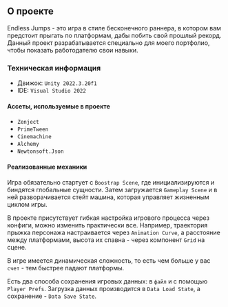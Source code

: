 ## О проекте

Endless Jumps - это игра в стиле бесконечного раннера, в котором вам предстоит прыгать по платформам, дабы побить свой прошлый рекорд. Данный проект разрабатывается специально для моего портфолио, чтобы показать работодателю свои навыки.

### Техническая информация

- Движок: `Unity 2022.3.20f1`
- IDE: `Visual Studio 2022`

#### Ассеты, используемые в проекте

- `Zenject`
- `PrimeTween`
- `Cinemachine`
- `Alchemy`
- `Newtonsoft.Json`

#### Реализованные механики

Игра обязательно стартует с `Boostrap Scene`, где инициализируются и биндятся глобальные сущности. Затем загружается `Gameplay Scene` и в ней разворачивается стейт машина, которая управляет жизненным циклом игры. 

В проекте присутствует гибкая настройка игрового процесса через конфиги, можно изменить практически все. Например, траектория прыжка персонажа настраивается через `Animation Curve`, а расстояние между платформами, высота их спавна - через компонент `Grid` на сцене.

В игре имеется динамическая сложность, то есть чем больше у вас `счет` - тем быстрее падают платформы.

Есть два способа сохранения игровых данных: в `файл` и с помощью `Player Prefs`. Загрузка данных производится в `Data Load State`, а сохранение - `Data Save State`.